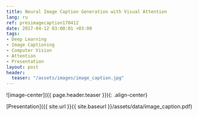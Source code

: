 ```yaml
---
title: Neural Image Caption Generation with Visual Attention
lang: ru
ref: presimagecaption170412
date: 2017-04-12 03:00:01 +03:00
tags:
- Deep Learning
- Image Captioning
- Computer Vision
- Attention
- Presentation
layout: post
header:
  teaser: "/assets/images/image_caption.jpg"
---
```


![image-center]({{ page.header.teaser }}){: .align-center}

[Presentation]({{ site.url }}{{ site.baseurl }}/assets/data/image_caption.pdf)
